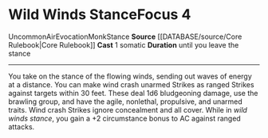 ﻿---
actions: '[one-action]'
area: null
bloodline: null
component:
- Somatic
cost: null
deity: null
domain: null
duration: until you leave the stance
element: Air
heighten: null
heighten_level: '4'
id: '489'
lesson: null
level: '4'
mystery: null
name: Wild Winds Stance
patron_theme: null
range: null
rarity: Uncommon
requirement: null
rus_type_level: null
saving_throw: null
school: Evocation
source: '[[DATABASE/source/Core Rulebook|Core Rulebook]]'
target: null
tradition: null
trait:
- '[[DATABASE/trait/Air|Air]]'
- '[[DATABASE/trait/Evocation|Evocation]]'
- '[[DATABASE/trait/Monk|Monk]]'
- '[[DATABASE/trait/Stance|Stance]]'
- '[[DATABASE/trait/Uncommon|Uncommon]]'
trigger: null
type: Focus

---
# Wild Winds Stance<span class="item-type">Focus 4</span>

<span class="trait-uncommon item-trait">Uncommon</span><span class="item-trait">Air</span><span class="item-trait">Evocation</span><span class="item-trait">Monk</span><span class="item-trait">Stance</span>
**Source** [[DATABASE/source/Core Rulebook|Core Rulebook]] 
**Cast** <span class="action-icon">1</span> somatic
**Duration** until you leave the stance

---
You take on the stance of the flowing winds, sending out waves of energy at a distance. You can make wind crash unarmed Strikes as ranged Strikes against targets within 30 feet. These deal 1d6 bludgeoning damage, use the brawling group, and have the agile, nonlethal, propulsive, and unarmed traits. Wind crash Strikes ignore concealment and all cover.
 While in _wild winds stance_, you gain a +2 circumstance bonus to AC against ranged attacks.